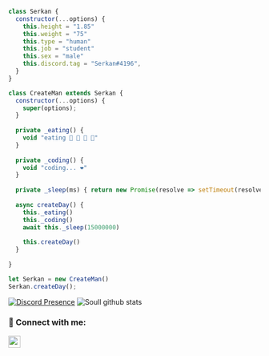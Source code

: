 ```js
class Serkan {
  constructor(...options) {
    this.height = "1.85"
    this.weight = "75"
    this.type = "human"
    this.job = "student"
    this.sex = "male"
    this.discord.tag = "Serkan#4196",
  }
}

class CreateMan extends Serkan {
  constructor(...options) {
    super(options);
  }
  
  private _eating() {
    void "eating 🍔 🍟 🍗 🥤"
  }
  
  private _coding() {
    void "coding... ❤️"
  }
  
  private _sleep(ms) { return new Promise(resolve => setTimeout(resolve, ms)) }
  
  async createDay() {
    this._eating()
    this._coding()
    await this._sleep(15000000)
    
    this.createDay()
  }
  
}

let Serkan = new CreateMan()
Serkan.createDay();
```

[![Discord Presence](https://lanyard-profile-readme.vercel.app/api/933316540089131058?hideDiscrim=true)](https://discord.com/users/933316540089131058)
![Soull github stats](https://github-readme-stats.vercel.app/api?username=Soullshu&show_icons=true&theme=tokyonight)                         


### 📩 Connect with me:

[<img align="left" height="24" width="24" src="https://cdn.jsdelivr.net/npm/simple-icons@v4/icons/discord.svg" />][discord]
<br/>

[discord]:https://discord.com/users/933316540089131058
<br />
